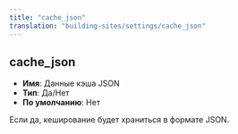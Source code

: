 ```yaml
---
title: "cache_json"
translation: "building-sites/settings/cache_json"
---
```


## cache_json

-   **Имя**: Данные кэша JSON
-   **Тип**: Да/Нет
-   **По умолчанию**: Нет

Если да, кеширование будет храниться в формате JSON.
